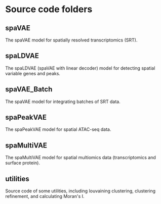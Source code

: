 # Source code folders

## spaVAE

The spaVAE model for spatially resolved transcriptomics (SRT).

## spaLDVAE

The spaLDVAE (spaVAE with linear decoder) model for detecting spatial variable genes and peaks.

## spaVAE_Batch

The spaVAE model for integrating batches of SRT data.

## spaPeakVAE

The spaPeakVAE model for spatial ATAC-seq data.

## spaMultiVAE

The spaMultiVAE model for spatial multiomics data (transcriptomics and surface protein).

## utilities

Source code of some utilities, including louvaining clustering, clustering refinement, and calculating Moran's I.
